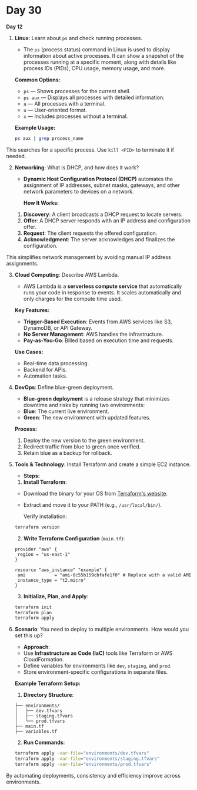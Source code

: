 # Day 30


**Day 12**
1. **Linux**: Learn about `ps` and check running processes.
   * The `ps` (process status) command in Linux is used to display information about active processes. It can show a snapshot of the processes running at a specific moment, along with details like process IDs (PIDs), CPU usage, memory usage, and more.

   **Common Options:**
   - `ps` — Shows processes for the current shell.
   - `ps aux` — Displays all processes with detailed information:
    - `a` — All processes with a terminal.
    - `u` — User-oriented format.
    - `x` — Includes processes without a terminal.

   **Example Usage:**
   ```bash
   ps aux | grep process_name
   ```
This searches for a specific process. Use `kill <PID>` to terminate it if needed.


2. **Networking**: What is DHCP, and how does it work?
   * **Dynamic Host Configuration Protocol (DHCP)** automates the assignment of IP addresses, subnet masks, gateways, and other network parameters to devices on a network.

     **How It Works:**
   1. **Discovery**: A client broadcasts a DHCP request to locate servers.
   2. **Offer**: A DHCP server responds with an IP address and configuration offer.
   3. **Request**: The client requests the offered configuration.
   4. **Acknowledgment**: The server acknowledges and finalizes the configuration.

This simplifies network management by avoiding manual IP address assignments.


3. **Cloud Computing**: Describe AWS Lambda.
   * AWS Lambda is a **serverless compute service** that automatically runs your code in response to events. It scales automatically and only charges for the compute time used.

    **Key Features:**
   - **Trigger-Based Execution**: Events from AWS services like S3, DynamoDB, or API Gateway.
   - **No Server Management**: AWS handles the infrastructure.
   - **Pay-as-You-Go**: Billed based on execution time and requests.

    **Use Cases:**
   - Real-time data processing.
   - Backend for APIs.
   - Automation tasks.


4. **DevOps**: Define blue-green deployment.
   * **Blue-green deployment** is a release strategy that minimizes downtime and risks by running two environments:
    - **Blue**: The current live environment.
    - **Green**: The new environment with updated features.

    **Process:**
   1. Deploy the new version to the green environment.
   2. Redirect traffic from blue to green once verified.
   3. Retain blue as a backup for rollback.


5. **Tools & Technology**: Install Terraform and create a simple EC2 instance.
   * **Steps:**
   1. **Install Terraform**:
    - Download the binary for your OS from [Terraform's website](https://www.terraform.io/downloads).
    - Extract and move it to your PATH (e.g., `/usr/local/bin/`).

      Verify installation:
   ```bash
   terraform version
   ```

   2. **Write Terraform Configuration** (`main.tf`):
    ```hcl
    provider "aws" {
     region = "us-east-1"
   }

   resource "aws_instance" "example" {
     ami           = "ami-0c55b159cbfafe1f0" # Replace with a valid AMI
     instance_type = "t2.micro"
   }
   ```

   3. **Initialize, Plan, and Apply**:
   ```bash
   terraform init
   terraform plan
   terraform apply
   ```


6. **Scenario**: You need to deploy to multiple environments. How would you set this up?
   * **Approach**:
    - Use **Infrastructure as Code (IaC)** tools like Terraform or AWS CloudFormation.
    - Define variables for environments like `dev`, `staging`, and `prod`.
    - Store environment-specific configurations in separate files.

     **Example Terraform Setup:**
   1. **Directory Structure**:
     ```
     ├── environments/
     │   ├── dev.tfvars
     │   ├── staging.tfvars
     │   └── prod.tfvars
     ├── main.tf
     ├── variables.tf
     ```

   2. **Run Commands**:
     ```bash
     terraform apply -var-file="environments/dev.tfvars"
     terraform apply -var-file="environments/staging.tfvars"
     terraform apply -var-file="environments/prod.tfvars"
     ```

By automating deployments, consistency and efficiency improve across environments.

